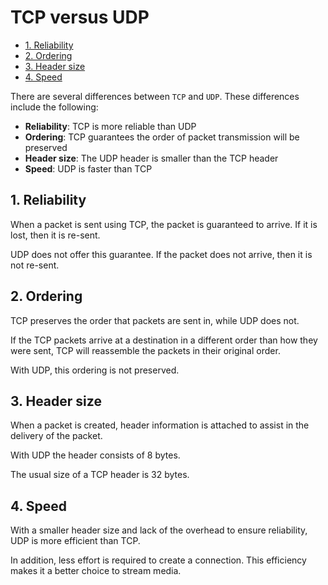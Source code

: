 # TCP versus UDP

<!-- TOC -->

- [1. Reliability](#1-reliability)
- [2. Ordering](#2-ordering)
- [3. Header size](#3-header-size)
- [4. Speed](#4-speed)

<!-- /TOC -->

There are several differences between `TCP` and `UDP`. These differences include the following:

- **Reliability**: TCP is more reliable than UDP
- **Ordering**: TCP guarantees the order of packet transmission will be preserved
- **Header size**: The UDP header is smaller than the TCP header
- **Speed**: UDP is faster than TCP

## 1. Reliability

When a packet is sent using TCP, the packet is guaranteed to arrive. If it is lost, then it is re-sent.

UDP does not offer this guarantee. If the packet does not arrive, then it is not re-sent.

## 2. Ordering

TCP preserves the order that packets are sent in, while UDP does not.

If the TCP packets arrive at a destination in a different order than how they were sent, TCP will reassemble the packets in their original order.

With UDP, this ordering is not preserved.

## 3. Header size

When a packet is created, header information is attached to assist in the delivery of the packet.

With UDP the header consists of 8 bytes.

The usual size of a TCP header is 32 bytes.

## 4. Speed

With a smaller header size and lack of the overhead to ensure reliability, UDP is more efficient than TCP.

In addition, less effort is required to create a connection. This efficiency makes it a better choice to stream media.

